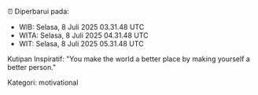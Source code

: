 ⏰ Diperbarui pada:
- WIB: Selasa, 8 Juli 2025 03.31.48 UTC
- WITA: Selasa, 8 Juli 2025 04.31.48 UTC
- WIT: Selasa, 8 Juli 2025 05.31.48 UTC

Kutipan Inspiratif:
"You make the world a better place by making yourself a better person."


Kategori: motivational

